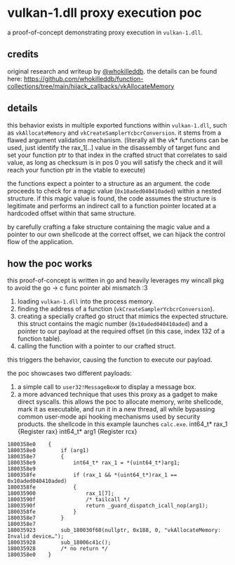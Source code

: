 # vulkan-1.dll proxy execution poc

a proof-of-concept demonstrating proxy execution in `vulkan-1.dll`.

## credits

original research and writeup by [@whokilleddb](https://twitter.com/whokilleddb).
the details can be found here: https://github.com/whokilleddb/function-collections/tree/main/hijack_callbacks/vkAllocateMemory

## details

this behavior exists in multiple exported functions within `vulkan-1.dll`, such as `vkAllocateMemory` and `vkCreateSamplerYcbcrConversion`. it stems from a flawed argument validation mechanism. (literally all the vk* functions can be used, just identify the rax_1[..] value in the disassembly of target func and set your function ptr to that index in the crafted struct that correlates to said value, as long as checksum is in pos 0 you will satisfy the check and it will reach your function ptr in the vtable to execute)

the functions expect a pointer to a structure as an argument. the code proceeds to check for a magic value (`0x10aded040410aded`) within a nested structure. if this magic value is found, the code assumes the structure is legitimate and performs an indirect call to a function pointer located at a hardcoded offset within that same structure.

by carefully crafting a fake structure containing the magic value and a pointer to our own shellcode at the correct offset, we can hijack the control flow of the application.

## how the poc works

this proof-of-concept is written in go and heavily leverages my wincall pkg to avoid the go -> c func pointer abi mismatch :3

1.  loading `vulkan-1.dll` into the process memory.
2.  finding the address of a function (`vkCreateSamplerYcbcrConversion`).
3.  creating a specially crafted go struct that mimics the expected structure. this struct contains the magic number (`0x10aded040410aded`) and a pointer to our payload at the required offset (in this case, index 132 of a function table).
4.  calling the function with a pointer to our crafted struct.

this triggers the behavior, causing the function to execute our payload.

the poc showcases two different payloads:
1.  a simple call to `user32!MessageBoxW` to display a message box.
2.  a more advanced technique that uses this proxy as a gadget to make direct syscalls. this allows the poc to allocate memory, write shellcode, mark it as executable, and run it in a new thread, all while bypassing common user-mode api hooking mechanisms used by security products. the shellcode in this example launches `calc.exe`.
int64_t* rax_1  {Register rax}
int64_t* arg1  {Register rcx}
```
1800358e0    {
1800358e0        if (arg1)
1800358e7        {
1800358e9            int64_t* rax_1 = *(uint64_t*)arg1;
1800358e9            
1800358fe            if (rax_1 && *(uint64_t*)rax_1 == 0x10aded040410aded)
1800358fe            {
180035900                rax_1[7];
18003590f                /* tailcall */
18003590f                return _guard_dispatch_icall_nop(arg1);
1800358fe            }
1800358e7        }
1800358e7        
180035923        sub_180030f60(nullptr, 0x188, 0, "vkAllocateMemory: Invalid device…");
180035928        sub_18006c41c();
180035928        /* no return */
1800358e0    }
```
